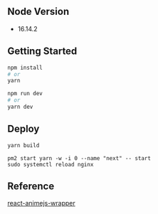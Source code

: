 ## Node Version
* 16.14.2
## Getting Started
```bash
npm install
# or
yarn
```

```bash
npm run dev
# or
yarn dev
```

## Deploy
```bash
yarn build
```

```
pm2 start yarn -w -i 0 --name "next" -- start
sudo systemctl reload nginx
```

## Reference
[react-animejs-wrapper](https://github.com/DanielJDupont/react-animejs-wrapper)